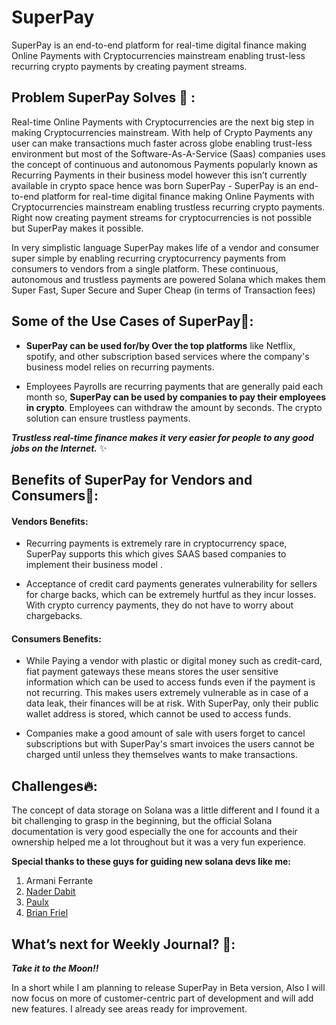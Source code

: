 # SuperPay
SuperPay is an end-to-end platform for real-time digital finance making Online Payments with Cryptocurrencies mainstream enabling trust-less recurring crypto payments by creating payment streams.

## Problem SuperPay Solves 🤔 :
Real-time Online Payments with Cryptocurrencies are the next big step in making Cryptocurrencies mainstream. With help of Crypto Payments any user can make transactions much faster across globe enabling trust-less environment but most of the Software-As-A-Service (Saas) companies uses the concept of continuous and autonomous Payments popularly known as Recurring Payments in their business model however this isn’t currently available in crypto space hence was born SuperPay - SuperPay is an end-to-end platform for real-time digital finance making Online Payments with Cryptocurrencies mainstream enabling trustless recurring crypto payments. Right now creating payment streams for cryptocurrencies is not possible but SuperPay makes it possible.

In very simplistic language SuperPay makes life of a vendor and consumer super simple by enabling recurring cryptocurrency payments from consumers to vendors from a single platform. These continuous, autonomous and trustless payments are powered Solana which makes them Super Fast, Super Secure and Super Cheap (in terms of Transaction fees)

## Some of the Use Cases of SuperPay🔭:

- **SuperPay can be used for/by Over the top platforms** like Netflix, spotify, and other subscription based services where the company's business model relies on recurring payments.

- Employees Payrolls are recurring payments that are generally paid each month so, **SuperPay can be used by companies to pay their employees in crypto**. Employees can withdraw the amount by seconds. The crypto solution can ensure trustless payments.

_**Trustless real-time finance makes it very easier for people to any good jobs on the Internet.**_ ✨

## Benefits of SuperPay for Vendors and Consumers🧐:

#### Vendors Benefits:

- Recurring payments is extremely rare in cryptocurrency space, SuperPay supports this which gives SAAS based companies to implement their business model .

- Acceptance of credit card payments generates vulnerability for sellers for charge backs, which can be extremely hurtful as they incur losses. With crypto currency payments, they do not have to worry about chargebacks.

#### Consumers Benefits:

- While Paying a vendor with plastic or digital money such as credit-card, fiat payment gateways these means stores the user sensitive information which can be used to access funds even if the payment is not recurring. This makes users extremely vulnerable as in case of a data leak, their finances will be at risk. With SuperPay, only their public wallet address is stored, which cannot be used to access funds.

- Companies make a good amount of sale with users forget to cancel subscriptions but with SuperPay's smart invoices the users cannot be charged until unless they themselves wants to make transactions.


## Challenges🔥:

The concept of data storage on Solana was a little different and I found it a bit challenging to grasp in the beginning, but the official Solana documentation is very good especially the one for accounts and their ownership helped me a lot throughout but it was a very fun experience.

**Special thanks to these guys for guiding new solana devs like me:**
1.  Armani Ferrante
2. [Nader Dabit](https://dev.to/dabit3/the-complete-guide-to-full-stack-solana-development-with-react-anchor-rust-and-phantom-3291)
3. [Paulx](https://paulx.dev/blog/2021/01/14/programming-on-solana-an-introduction/)
4. [Brian Friel](https://www.brianfriel.xyz/learning-how-to-build-on-solana/)


## What’s next for Weekly Journal? 🚀:

_**Take it to the Moon!!**_

In a short while I am planning to release SuperPay in Beta version, Also I will now focus on more of customer-centric part of development and will add new features. I already see areas ready for improvement.
